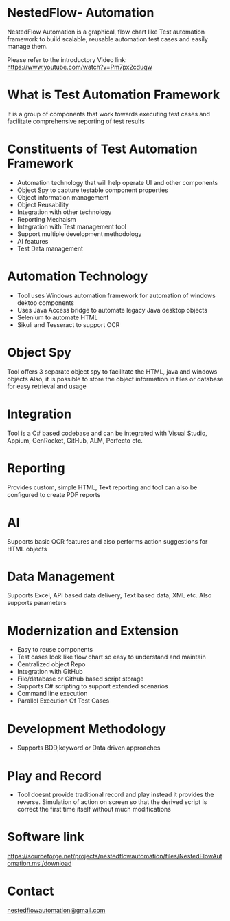 # NestedFlow- Automation
NestedFlow Automation is a graphical, flow chart like Test automation framework to build scalable, reusable automation test cases and easily manage them. 

Please refer to the introductory Video link: https://www.youtube.com/watch?v=Pm7px2cduqw

# What is Test Automation Framework
It is a group of components that work towards executing test cases and facilitate comprehensive reporting of test results

# Constituents of Test Automation Framework
- Automation technology that will help operate UI and other components
- Object Spy to capture testable component properties
- Object information management
- Object Reusability
- Integration with other technology
- Reporting Mechaism
- Integration with Test management tool
- Support multiple development methodology
- AI features
- Test Data management

# Automation Technology
- Tool uses Windows automation framework for automation of windows dektop components
- Uses Java Access bridge to automate legacy Java desktop objects
- Selenium to automate HTML
- Sikuli and Tesseract to support OCR

# Object Spy
Tool offers 3 separate object spy to facilitate the HTML, java and windows objects 
Also, it is possible to store the object information in files or database for easy retrieval and usage

# Integration
Tool is a C# based codebase and can be integrated with Visual Studio, Appium, GenRocket, GitHub, ALM, Perfecto etc.

# Reporting
Provides custom, simple HTML, Text reporting and tool can also be configured to create PDF reports

# AI
Supports basic OCR features and also performs action suggestions for HTML objects

# Data Management
Supports Excel, API based data delivery, Text based data, XML etc. Also supports parameters 

# Modernization and Extension
- Easy to reuse components
- Test cases look like flow chart so easy to understand and maintain
- Centralized object Repo
- Integration with GitHub
- File/database or Github based script storage
- Supports C# scripting to support extended scenarios
- Command line execution
- Parallel Execution Of Test Cases

# Development Methodology
- Supports BDD,keyword or Data driven approaches

# Play and Record
- Tool doesnt provide traditional record and play instead it provides the reverse. Simulation of action on screen so that the derived script is correct the first time itself without much modifications

# Software link
https://sourceforge.net/projects/nestedflowautomation/files/NestedFlowAutomation.msi/download

# Contact
nestedflowautomation@gmail.com

